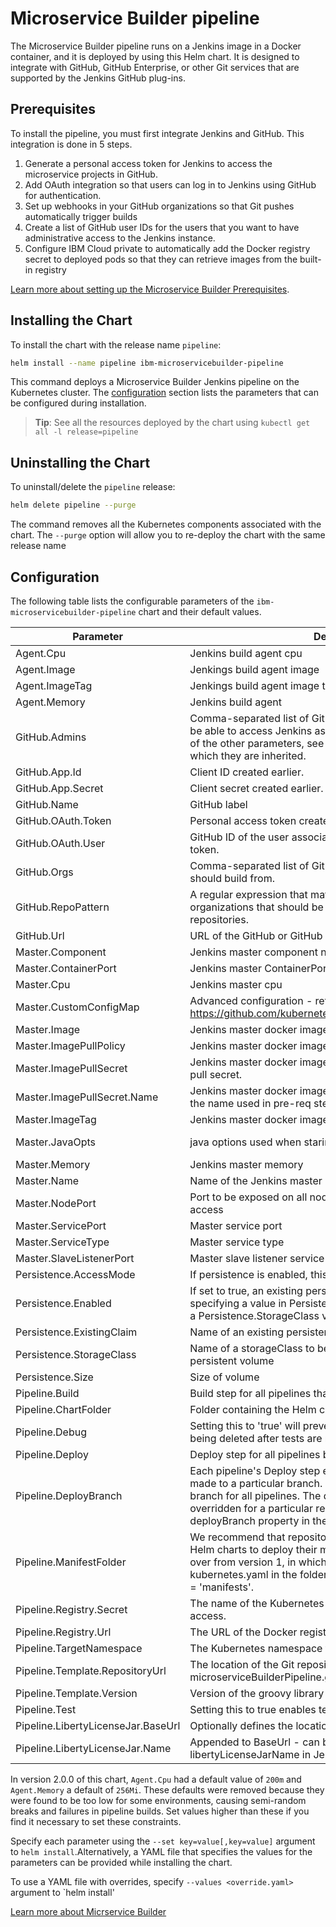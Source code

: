 # Microservice Builder pipeline

The Microservice Builder pipeline runs on a Jenkins image in a Docker container, and it is deployed by using this Helm chart. It is designed to integrate with GitHub, GitHub Enterprise, or other Git services that are supported by the Jenkins GitHub plug-ins.

## Prerequisites
To install the pipeline, you must first integrate Jenkins and GitHub. This integration is done in 5 steps.

1. Generate a personal access token for Jenkins to access the microservice projects in GitHub.
2. Add OAuth integration so that users can log in to Jenkins using GitHub for authentication.
3. Set up webhooks in your GitHub organizations so that Git pushes automatically trigger builds
4. Create a list of GitHub user IDs for the users that you want to have administrative access to the Jenkins instance.
5. Configure IBM Cloud private to automatically add the Docker registry secret to deployed pods so that they can retrieve images from the built-in registry

[Learn more about setting up the Microservice Builder Prerequisites](https://www.ibm.com/support/knowledgecenter/en/SS5PWC/pipeline.html).

## Installing the Chart

To install the chart with the release name `pipeline`:

```bash
helm install --name pipeline ibm-microservicebuilder-pipeline
```

This command deploys a Microservice Builder Jenkins pipeline on the Kubernetes cluster. The [configuration](#configuration) section lists the parameters that can be configured during installation.

> **Tip**: See all the resources deployed by the chart using `kubectl get all -l release=pipeline`

## Uninstalling the Chart

To uninstall/delete the `pipeline` release:

```bash
helm delete pipeline --purge
```

The command removes all the Kubernetes components associated with the chart. The `--purge` option will allow you to re-deploy the chart with the same release name

## Configuration
The following table lists the configurable parameters of the `ibm-microservicebuilder-pipeline` chart and their default values.

| Parameter | Description | Default |
| - | - | - |
| Agent.Cpu  | Jenkins build agent cpu |  |
| Agent.Image  | Jenkings build agent image | jenkinsci/jnlp-slave |
| Agent.ImageTag  | Jenkings build agent image tag| 2.52 |
| Agent.Memory  | Jenkins build agent | |
| GitHub.Admins  | Comma-separated list of GitHub IDs for the users that should be able to access Jenkins as an administrator. For a description of the other parameters, see the community Jenkins chart from which they are inherited. |                            <GITHUB_ADMINS> |
| GitHub.App.Id  | Client ID created earlier. | <CLIENT_ID> |
| GitHub.App.Secret  | Client secret created earlier. | <CLIENT_SECRET> |
| GitHub.Name  | GitHub label |GitHub |
| GitHub.OAuth.Token  | Personal access token created earlier. | <GITHUB_OAUTH_TOKEN> |
| GitHub.OAuth.User  | GitHub ID of the user associated with the personal access token. | <GITHUB_OAUTH_USER> |
| GitHub.Orgs  | Comma-separated list of GitHub organizations that Jenkins should build from. | <Your Orgs> |
| GitHub.RepoPattern  | A regular expression that matches the repositories in the organizations that should be built by Jenkins. .* will build all repositories. | <Your repo regex> |
| GitHub.Url  | URL of the GitHub or GitHub Enterprise to build from. | <Your github url>  |
| Master.Component  | Jenkins master component name | jenkins-master |
| Master.ContainerPort  | Jenkins master ContainerPort | 8080 |
| Master.Cpu  | Jenkins master cpu | 200m |
| Master.CustomConfigMap | Advanced configuration - reference offical jenkins chart at https://github.com/kubernetes/charts/tree/master/stable/jenkins | false |
| Master.Image  | Jenkins master docker image  | ibmcom/mb-jenkins |
| Master.ImagePullPolicy  | Jenkins master docker image pull policy | Always |
| Master.ImagePullSecret  | Jenkins master docker image pull secret, nil means do not use a pull secret. | nil |
| Master.ImagePullSecret.Name  | Jenkins master docker image pull secret name. This must match the name used in pre-req step 5. | <KUBE_SECRET> |
| Master.ImageTag  | Jenkins master docker image tag | 1.0.0 |
| Master.JavaOpts  | java options used when staring Jenkins master | -Xmx512m -Dfile.encoding=UTF-8 -Dhudson.security.ArtifactsPermission=true |
| Master.Memory  | Jenkins master memory | 256Mi |
| Master.Name  | Name of the Jenkins master | jenkins-master |
| Master.NodePort  | Port to be exposed on all nodes in the cluster for external access | 31000 |
| Master.ServicePort  | Master service port | 8080 |
| Master.ServiceType  | Master service type | NodePort |
| Master.SlaveListenerPort  | Master slave listener service port | 50000 |
| Persistence.AccessMode  | If persistence is enabled, this is the access mode used | ReadWriteOnce |
| Persistence.Enabled | If set to true, an existing persistent volume claim can be used by specifying a value in Persistence.ExistingClaim or by specifying a Persistence.StorageClass value | false |
| Persistence.ExistingClaim | Name of an existing persistent volume claim | nil |
| Persistence.StorageClass | Name of a storageClass to be used to dynamically provision a persistent volume | nil |
| Persistence.Size  | Size of volume | 8Gi |
| Pipeline.Build | Build step for all pipelines that are built by this Jenkins. | true |
| Pipeline.ChartFolder  | Folder containing the Helm chart source for this repository. | chart |
| Pipeline.Debug | Setting this to 'true' will prevent temporary namespaces from being deleted after tests are run against them. | false |
| Pipeline.Deploy | Deploy step for all pipelines built by this Jenkins. | true |
| Pipeline.DeployBranch  | Each pipeline's Deploy step executes only when commits are made to a particular branch. This setting defines the default branch for all pipelines. The default value is master. It may be overridden for a particular repository by setting the deployBranch property in the JenkinsFile. | master |
| Pipeline.ManifestFolder  | We recommend that repositories not use this, and instead use Helm charts to deploy their microservices. This setting is carried over from version 1, in which configuration was stored in kubernetes.yaml in the folder pointed to by this setting. Default = 'manifests'.| manifests |
| Pipeline.Registry.Secret  | The name of the Kubernetes secret to be used for registry access. | admin.registrykey |
| Pipeline.Registry.Url  | The URL of the Docker registry for this pipeline.| mycluster:8500/default |
| Pipeline.TargetNamespace  | The Kubernetes namespace to use for this pipeline |  |
| Pipeline.Template.RepositoryUrl  | The location of the Git repository from which the microserviceBuilderPipeline.groovy library is obtained. | https://github.com/WASdev/microservicebuilder.lib.git |
| Pipeline.Template.Version  | Version of the groovy library |  1.0.0 |
| Pipeline.Test | Setting this to true enables testing in the pipeline. | true |
| Pipeline.LibertyLicenseJar.BaseUrl | Optionally defines the location of a license upgrade JAR file |  |
| Pipeline.LibertyLicenseJar.Name |  Appended to BaseUrl - can be overridden by libertyLicenseJarName in Jenkinsfile | wlp-core-license.jar |

In version 2.0.0 of this chart, `Agent.Cpu` had a default value of `200m` and `Agent.Memory` a default of `256Mi`. These defaults were removed because they were found to be too low for some environments, causing semi-random breaks and failures in pipeline builds. Set values higher than these if you find it necessary to set these constraints. 

Specify each parameter using the `--set key=value[,key=value]` argument to `helm install`.Alternatively, a YAML file that specifies the values for the parameters can be provided while installing the chart.

To use a YAML file with overrides, specify `--values <override.yaml>` argument to `helm install'

[Learn more about Micrservice Builder](https://www.ibm.com/support/knowledgecenter/en/SS5PWC/index.html)
